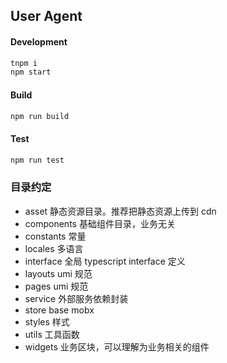 ## User Agent

#### Development
```bash
tnpm i
npm start
```

#### Build
```bash
npm run build
```

#### Test
```bash
npm run test
```


### 目录约定

- asset 静态资源目录。推荐把静态资源上传到 cdn
- components 基础组件目录，业务无关
- constants 常量
- locales 多语言
- interface 全局 typescript interface 定义
- layouts umi 规范
- pages umi 规范
- service 外部服务依赖封装
- store  base mobx 
- styles 样式
- utils 工具函数
- widgets 业务区块，可以理解为业务相关的组件


